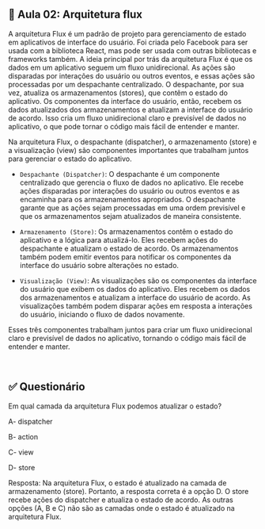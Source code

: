 ## 📝 Aula 02: Arquitetura flux
A arquitetura Flux é um padrão de projeto para gerenciamento de estado em aplicativos de interface do usuário. Foi criada pelo Facebook para ser usada com a biblioteca React, mas pode ser usada com outras bibliotecas e frameworks também. A ideia principal por trás da arquitetura Flux é que os dados em um aplicativo seguem um fluxo unidirecional. As ações são disparadas por interações do usuário ou outros eventos, e essas ações são processadas por um despachante centralizado. O despachante, por sua vez, atualiza os armazenamentos (stores), que contêm o estado do aplicativo. Os componentes da interface do usuário, então, recebem os dados atualizados dos armazenamentos e atualizam a interface do usuário de acordo. Isso cria um fluxo unidirecional claro e previsível de dados no aplicativo, o que pode tornar o código mais fácil de entender e manter.

Na arquitetura Flux, o despachante (dispatcher), o armazenamento (store) e a visualização (view) são componentes importantes que trabalham juntos para gerenciar o estado do aplicativo.

- ``Despachante (Dispatcher)``: O despachante é um componente centralizado que gerencia o fluxo de dados no aplicativo. Ele recebe ações disparadas por interações do usuário ou outros eventos e as encaminha para os armazenamentos apropriados. O despachante garante que as ações sejam processadas em uma ordem previsível e que os armazenamentos sejam atualizados de maneira consistente.

- ``Armazenamento (Store)``: Os armazenamentos contêm o estado do aplicativo e a lógica para atualizá-lo. Eles recebem ações do despachante e atualizam o estado de acordo. Os armazenamentos também podem emitir eventos para notificar os componentes da interface do usuário sobre alterações no estado.

- ``Visualização (View)``: As visualizações são os componentes da interface do usuário que exibem os dados do aplicativo. Eles recebem os dados dos armazenamentos e atualizam a interface do usuário de acordo. As visualizações também podem disparar ações em resposta a interações do usuário, iniciando o fluxo de dados novamente.

Esses três componentes trabalham juntos para criar um fluxo unidirecional claro e previsível de dados no aplicativo, tornando o código mais fácil de entender e manter.

<br>

## ✅ Questionário
Em qual camada da arquitetura Flux podemos atualizar o estado?

A- dispatcher

B- action

C- view

D- store

Resposta: Na arquitetura Flux, o estado é atualizado na camada de armazenamento (store). Portanto, a resposta correta é a opção D. O store recebe ações do dispatcher e atualiza o estado de acordo. As outras opções (A, B e C) não são as camadas onde o estado é atualizado na arquitetura Flux.